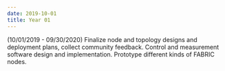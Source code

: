 ```yaml
---
date: 2019-10-01
title: Year 01
---
```


(10/01/2019 - 09/30/2020) Finalize node and topology designs and deployment plans, collect community feedback. Control and measurement software design and implementation. Prototype different kinds of FABRIC nodes.